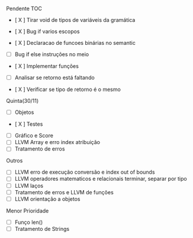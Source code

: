 Pendente TOC

- [ X ] Tirar void de tipos de variáveis da gramática

- [ X ] Bug if varios escopos
- [ X ] Declaracao de funcoes binárias no semantic
- [   ] Bug if else instruções no meio

- [ X ] Implementar funções
- [   ] Analisar se retorno está faltando
- [ X ] Verificar se tipo de retorno é o mesmo

Quinta(30/11)
- [   ] Objetos
- [ X ] Testes
- [   ] Gráfico e Score
- [   ] LLVM Array e erro index atribuição
- [   ] Tratamento de erros

Outros
- [   ] LLVM erro de execução conversão e index out of bounds
- [   ] LLVM operadores matematicos e relacionais terminar, separar por tipo
- [   ] LLVM laços
- [   ] Tratamento de erros e LLVM de funções
- [   ] LLVM orientação a objetos

Menor Prioridade
- [   ] Funço len()
- [   ] Tratamento de Strings
